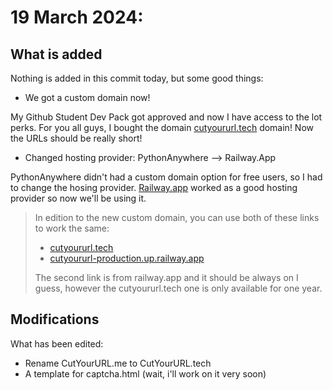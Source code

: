 # 19 March 2024:
## What is added
Nothing is added in this commit today, but some good things:
- We got a custom domain now!

My Github Student Dev Pack got approved and now I have access to the lot perks. For you all guys, I bought the domain <a href="https://cutyoururl.tech" target="_blank">cutyoururl.tech</a> domain! Now the URLs should be really short!

- Changed hosting provider: PythonAnywhere --> Railway.App

PythonAnywhere didn't had a custom domain option for free users, so I had to change the hosing provider. [Railway.app](https://railway.app) worked as a good hosting provider so now we'll be using it.

> In edition to the new custom domain, you can use both of these links to work the same:
> - [cutyoururl.tech](https://cutyoururl.tech/)
> - [cutyoururl-production.up.railway.app](https://cutyoururl-production.up.railway.app/)
>
> The second link is from railway.app and it should be always on I guess, however the cutyoururl.tech one is only available for one year.

## Modifications
What has been edited:
- Rename CutYourURL.me to CutYourURL.tech
- A template for captcha.html (wait, i'll work on it very soon)
